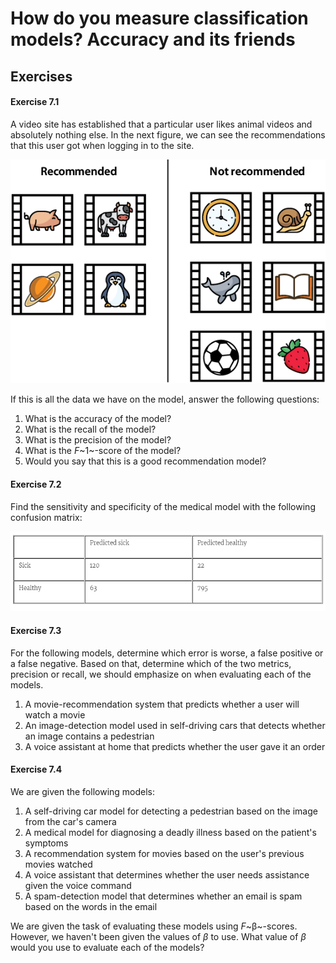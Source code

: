 How do you measure classification models? Accuracy and its friends
==================================================================


Exercises
---------

#### Exercise 7.1


A video site has established that a particular user likes animal videos
and absolutely nothing else. In the next figure, we can see the
recommendations that this user got when logging in to the site.



![](./images/7-unnumb-2.png)



If this is all the data we have on the model, answer the following
questions:


1. What is the accuracy of the model?
2. What is the recall of the model?
3. What is the precision of the model?
4. What is the *F*~1~-score of the model?
5. Would you say that this is a good recommendation model?


#### Exercise 7.2



Find the sensitivity and specificity of the medical model with the
following confusion matrix:


![](./images/16.png)

#### Exercise 7.3



For the following models, determine which error is worse, a false
positive or a false negative. Based on that, determine which of the two
metrics, precision or recall, we should emphasize on when evaluating
each of the models.


1. A movie-recommendation system that predicts whether a user will
    watch a movie
2. An image-detection model used in self-driving cars that detects
    whether an image contains a pedestrian
3. A voice assistant at home that predicts whether the user gave it an
    order


#### Exercise 7.4



We are given the following models:


1. A self-driving car model for detecting a pedestrian based on the
    image from the car's camera
2. A medical model for diagnosing a deadly illness based on the
    patient's symptoms
3. A recommendation system for movies based on the user's previous
    movies watched
4. A voice assistant that determines whether the user needs assistance
    given the voice command
5. A spam-detection model that determines whether an email is spam
    based on the words in the email


We are given the task of evaluating these models using *F*~β~-scores.
However, we haven't been given the values of *β* to use. What value of
*β* would you use to evaluate each of the models?
